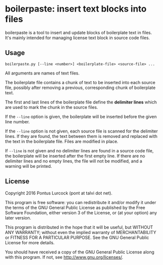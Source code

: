 boilerpaste: insert text blocks into files
==========================================

boilerpaste is a tool to insert and update blocks of boilerplate
text in files. It's mainly intended for managing license text
block in source code files.

Usage
-----

`boilerpaste.py [--line <number>] <boilerplate-file> <source-file> ...`

All arguments are names of text files.

The boilerplate file contains a chunk of text to be inserted into
each source file, possibly after removing a previous, corresponding
chunk of boilerplate text.

The first and last lines of the boilerplate file define the **delimiter
lines** which are used to mark the chunk in the source files.

If the `--line` option is given, the boilerplate will be inserted
before the given line number.

If the `--line` option is not given, each source file is scanned for the
delimiter lines. If they are found, the text between them is removed and
replaced with the text in the boilerplate file. Files are modified in
place.

If `--line` is not given and no delimiter lines are found in a source
code file, the boilerplate will be inserted after the first empty line.
If there are no delimiter lines and no empty lines, the file will not be
modified, and a warning will be printed.

License
-------

Copyright 2016 Pontus Lurcock (pont at talvi dot net).

This program is free software: you can redistribute it and/or modify
it under the terms of the GNU General Public License as published by
the Free Software Foundation, either version 3 of the License, or
(at your option) any later version.

This program is distributed in the hope that it will be useful, but
WITHOUT ANY WARRANTY; without even the implied warranty of
MERCHANTABILITY or FITNESS FOR A PARTICULAR PURPOSE. See the GNU General
Public License for more details.

You should have received a copy of the GNU General Public License along
with this program. If not, see <http://www.gnu.org/licenses/>.
